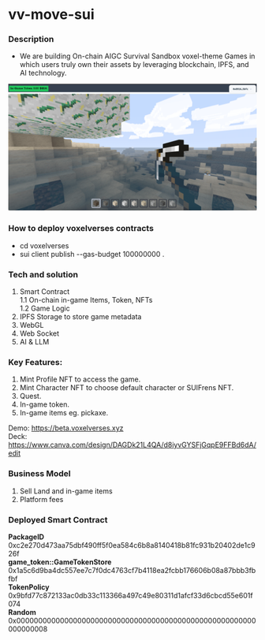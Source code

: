 # vv-move-sui

### Description

* We are building On-chain AIGC Survival Sandbox voxel-theme Games 
in which users truly own their assets by leveraging blockchain, IPFS, and AI technology.

![GUI](/gui.png "GUI")

### How to deploy voxelverses contracts

* cd voxelverses
* sui client publish --gas-budget 100000000 .

### Tech and solution

1. Smart Contract \
     1.1 On-chain in-game Items, Token, NFTs \
     1.2 Game Logic
2. IPFS Storage to store game metadata
3. WebGL
4. Web Socket
5. AI & LLM

### Key Features:

1. Mint Profile NFT to access the game.
2. Mint Character NFT to choose default character or SUIFrens NFT.
3. Quest.
4. In-game token.
5. In-game items eg. pickaxe.

Demo:
https://beta.voxelverses.xyz \
Deck:
https://www.canva.com/design/DAGDk21L4QA/d8iyvGYSFjGqpE9FFBd6dA/edit

### Business Model
1. Sell Land and in-game items
2. Platform fees

### Deployed Smart Contract
<b>PackageID</b> 0xc2e270d473aa75dbf490ff5f0ea584c6b8a8140418b81fc931b20402de1c926f \
<b>game_token::GameTokenStore</b> 0x1a5c6d9ba4dc557ee7c7f0dc4763cf7b4118ea2fcbb176606b08a87bbb3fbfbf \
<b>TokenPolicy</b> 0x9bfd77c872133ac0db33c113366a497c49e80311d1afcf33d6cbcd55e601f074 \
<b>Random</b>  0x0000000000000000000000000000000000000000000000000000000000000008
